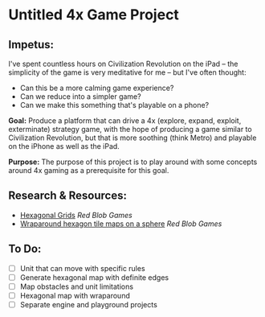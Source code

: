 # Untitled 4x Game Project

## Impetus:

I've spent countless hours on Civilization Revolution on the iPad – the simplicity of the game is very meditative for me – but I've often thought:

- Can this be a more calming game experience?
- Can we reduce into a simpler game?
- Can we make this something that's playable on a phone?

**Goal:** Produce a platform that can drive a 4x (explore, expand, exploit, exterminate) strategy game, with the hope of producing a game similar to Civilization Revolution, but that is more soothing (think Metro) and playable on the iPhone as well as the iPad.

**Purpose:** The purpose of this project is to play around with some concepts around 4x gaming as a prerequisite for this goal.

## Research & Resources:

- [Hexagonal Grids](https://www.redblobgames.com/grids/hexagons/) _Red Blob Games_
- [Wraparound hexagon tile maps on a sphere](https://www.redblobgames.com/x/1640-hexagon-tiling-of-sphere/) _Red Blob Games_

## To Do:

- [ ] Unit that can move with specific rules
- [ ] Generate hexagonal map with definite edges
- [ ] Map obstacles and unit limitations
- [ ] Hexagonal map with wraparound
- [ ] Separate engine and playground projects
